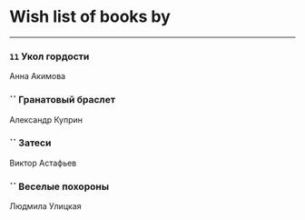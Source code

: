 # Wish list of books by [](https://ok.ru/profile/536771522733)
---

### `11` Укол гордости
Анна Акимова

### `` Гранатовый браслет
Александр Куприн

### `` Затеси
Виктор Астафьев

### `` Веселые похороны
Людмила Улицкая

